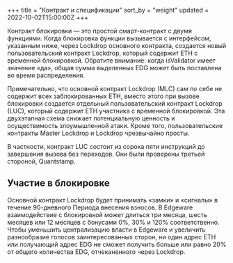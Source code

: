 +++
title = "Контракт и спецификации"
sort_by = "weight"
updated = 2022-10-02T15:00:00Z
+++

Контракт блокировки — это простой смарт-контракт с двумя функциями. Когда блокировка функции вызывается с интерфейсом, указанным ниже, через Lockdrop основного контракта, создается новый пользовательский контракт Lockdrop, который содержит ETH с временной блокировкой. Обратите внимание: когда isValidator имеет значение «да», общая сумма выделенных EDG может быть поставлена ​​во время распределения.

Примечательно, что основной контракт Lockdrop \(MLC\) сам по себе не содержит всех заблокированных ETH, вместо этого при вызове блокировки создается отдельный пользовательский контракт Lockdrop \(LUC\), который содержит ETH участника с временной блокировкой. Эта двухэтапная схема снижает потенциальную ценность и осуществимость злоумышленной атаки. Кроме того, пользовательские контракты Master Lockdrop и Lockdrop чрезвычайно просты.

В частности, контракт LUC состоит из сорока пяти инструкций до завершения вызова без переходов. Они были проверены третьей стороной, Quantstamp.

## Участие в блокировке

Основной контракт Lockdrop будет принимать «замки» и «сигналы» в течение 90-дневного Периода внесения взносов. В Edgeware взаимодействие с блокировкой может длиться три месяца, шесть месяцев или 12 месяцев с бонусами 0%, 30% и 120% соответственно. Чтобы уменьшить централизацию власти в Edgeware и увеличить разнообразие голосов заинтересованных сторон, ни один адрес ETH или получающий адрес EDG не сможет получить больше или равно 20% от общего количества EDG, отчеканенного через Lockdrop.
